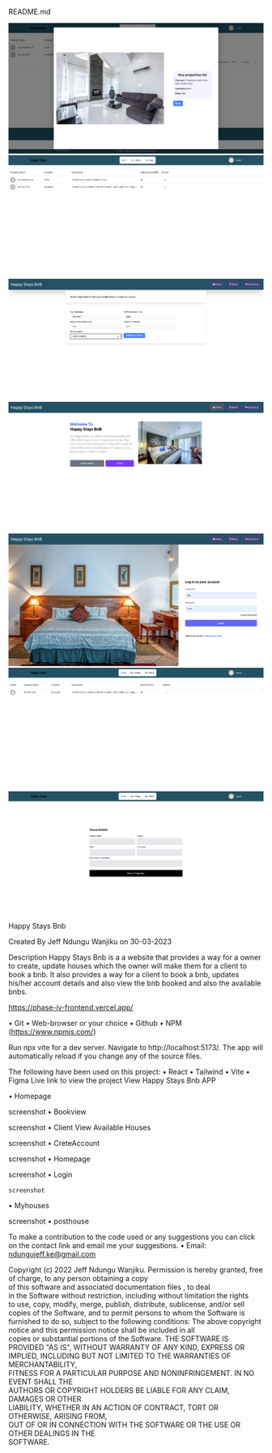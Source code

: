 README.md

![alt text](./images/Bookview.png)
![alt text](./images/Client%20view%20Available%20bnb.png)
![alt text](./images/CreteAccount.png)
![alt text](./images/Homepage.png)
![alt text](./images/Login.png)
![alt text](./images/Myhouses.png)
![alt text](./images/posthouse.png)


Happy Stays Bnb

Created By Jeff Ndungu Wanjiku on 30-03-2023

Description
Happy Stays Bnb is a a website that provides a way for a owner to create, update houses which the owner will make them for a client to book a bnb. It also provides a way for a client to book a bnb, updates his/her account details and also view the bnb booked and also the available bnbs.


<!-- Deployment link  -->
https://phase-iv-frontend.vercel.app/

<!-- Setup Requirements -->
• Git
• Web-browser or your choice
• Github
• NPM (https://www.npmjs.com/)

<!-- Development server -->
Run npx vite for a dev server. Navigate to http://localhost:5173/. The app will automatically reload if you change any of the source files.

<!-- Technologies Used -->
The following have been used on this project:
• React
• Tailwind
• Vite
• Figma
Live link to view the project View Happy Stays Bnb APP
<!-- Screenshots Of the Figma Design -->
• Homepage
   
   screenshot
• Bookview
   
   screenshot
• Client View Available Houses
   
   screenshot
• CreteAccount
   
   screenshot
• Homepage
   
   screenshot
• Login
   
    screenshot
• Myhouses

 screenshot
• posthouse
   
To make a contribution to the code used or any suggestions you can click on the contact link and email me your suggestions.
• Email: ndungujeff.ke@gmail.com
<!-- License -->
Copyright (c) 2022 Jeff Ndungu Wanjiku.
Permission is hereby granted, free of charge, to any person obtaining a copy  
of this software and associated documentation files , to deal  
in the Software without restriction, including without limitation the rights  
to use, copy, modify, merge, publish, distribute, sublicense, and/or sell  
copies of the Software, and to permit persons to whom the Software is  
furnished to do so, subject to the following conditions:
The above copyright notice and this permission notice shall be included in all  
copies or substantial portions of the Software.
THE SOFTWARE IS PROVIDED "AS IS", WITHOUT WARRANTY OF ANY KIND, EXPRESS OR  
IMPLIED, INCLUDING BUT NOT LIMITED TO THE WARRANTIES OF MERCHANTABILITY,  
FITNESS FOR A PARTICULAR PURPOSE AND NONINFRINGEMENT. IN NO EVENT SHALL THE  
AUTHORS OR COPYRIGHT HOLDERS BE LIABLE FOR ANY CLAIM, DAMAGES OR OTHER  
LIABILITY, WHETHER IN AN ACTION OF CONTRACT, TORT OR OTHERWISE, ARISING FROM,  
OUT OF OR IN CONNECTION WITH THE SOFTWARE OR THE USE OR OTHER DEALINGS IN THE  
SOFTWARE.